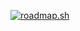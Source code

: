 <a href="https://roadmap.sh"><img src="https://api.roadmap.sh/v1-badge/wide/6762cb028fe51199daf3fe8e?variant=dark" alt="roadmap.sh"/></a>
